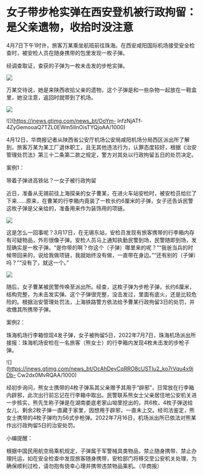 # 女子带步枪实弹在西安登机被行政拘留：是父亲遗物，收拾时没注意

4月7日下午1时许，旅客万某乘坐航班前往珠海。在西安咸阳国际机场接受安全检查时，被安检人员在随身携带的包里发现一枚子弹。

经调查取证，查获的子弹为一枚未击发的步枪实弹。

![](https://inews.gtimg.com/news_bt/OlaAIUwAeBFRo-9fMpBmVPYf7fJ7g2xQauDvtkhMe6wI4AA/1000)

万某交待说，她是来陕西收拾父亲的遗物，这个子弹是和一些杂物一起放在一鞋盒里，她没注意，返回时就带到了机场。

![](https://inews.gtimg.com/news_bt/OXPyhOU_U_gKGCepNo9ehIgXIxxJrG-2gA7BxAZyXNhe8AA/1000)

![](https://inews.gtimg.com/news_bt/OoYm-
lnfzNjATf-4ZyGemooaQ7TZL0EWm5lInOisTYQjoAA/1000)

4月12日，华商报记者从陕西省公安厅机场公安局咸阳机场分局西区派出所了解到，旅客万某为某工厂退休职工，且无其他违法行为，认罪态度较好，根据《治安管理处罚法》第三十二条第二款之规定，警方对其处以行政拘留五日的处罚决定。

案例1：

带着子弹进高铁站？一女子被行政拘留

近日，准备从无锡前往上海探亲的女子曹某，在进火车站安检时，被安检员给拦了下来……原来，在曹某的行李箱内竟装了一枚长约6厘米的子弹，女子还告诉民警这枚子弹是父亲给的，准备用来作为装饰用的项链。

![](https://inews.gtimg.com/news_bt/O0coK6baFqoDsVJK36c_2X7PZguKBnsovYNrpz6mL3r5sAA/1000)

这是怎么一回事呢？3月17日，在无锡东站，安检员发现有旅客携带的行李箱内存有可疑物品，外形很像子弹。安检人员马上通知执勤民警到场，民警随即到场，发现确实是一枚子弹。“是你带的啊？你这个（子弹）哪里来的呢？”“我爸当兵的时候带回来的，说给我做项链，我就始终没有做，一直带在身边。”“还有别的（子弹）吗？”“没有了，就这一个。”

![](https://inews.gtimg.com/news_bt/O6AsCxDuba8wffwklnoSNHzAqfOgBHk-318a7kb_x4VfEAA/1000)

随后，女子曹某被民警传唤至派出所。经查，这枚子弹为步枪子弹，长约6厘米，结构完整，为未击发实弹。这个子弹很完整，没击发过，里面有底火，还是比较危险的。根据治安管理处罚法，上海铁路警方依法给予曹某行政拘留3日的处罚，并收缴其所携带子弹。

案例2：

珠海机场行李箱惊现4发子弹，女子被拘留5日，2022年7月7日，珠海机场派出所接报：珠海机场安检在一名旅客（熊女士）的行李箱内发现4枚未击发的步枪子弹。

![](https://inews.gtimg.com/news_bt/OcAhDeyCqRRO8cUSTIu2_ko7rVqu4x9iDb-
Cw2dx0MvRQAA/1000)

经初步询问，熊女士携带的4枚子弹系其父亲赠予其用于“辟邪”，日常放在行李箱内辟邪，此次出行前忘记在行李箱中取出。民警联系熊女士父亲居住地公安机关进一步核实，熊先生称子弹是在湖南娄底老家山坳里挖出的，共6枚，4枚子弹送给女儿、剩余2枚子弹一直藏于家里，因想用于辟邪，一直未上交。经司法鉴定，熊女士携带的4枚子弹均为56式步枪弹。2022年7月16日，机场派出所已依法对熊某作出行政拘留5日的治安处罚。

小编提醒：

根据中国民用航空局乘机规定，子弹属于军警械具类物品，禁止随身携带、禁止办理托运，如在安全检查中发现旅客随身携带，安检部门将移交至公安机关处理，为确保顺利过检，请勿抱有侥幸心理并携带违禁物品乘机。（华商报）

